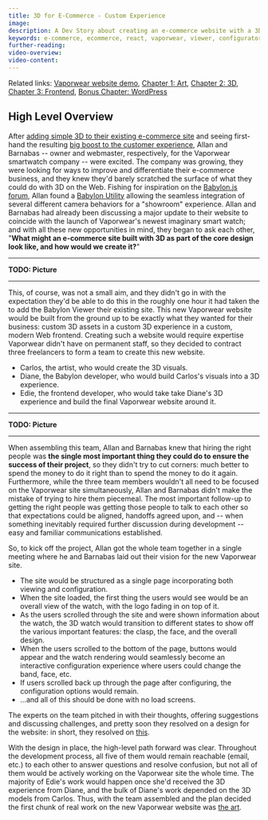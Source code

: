 ```yaml
---
title: 3D for E-Commerce - Custom Experience
image:
description: A Dev Story about creating an e-commerce website with a 3D viewer/configurator built into the design.
keywords: e-commerce, ecommerce, react, vaporwear, viewer, configurator
further-reading:
video-overview:
video-content:
---
```


Related links:
[Vaporwear website demo](https://syntheticmagus.github.io/vaporwear-react-site-deployment/),
[Chapter 1: Art](),
[Chapter 2: 3D](),
[Chapter 3: Frontend](),
[Bonus Chapter: WordPress]()

## High Level Overview

After 
[adding simple 3D to their existing e-commerce site](./vaporwearViewer)
and seeing first-hand the resulting 
[big boost to the customer experience](https://www.zdnet.com/article/2021-is-the-year-that-3d-and-augmented-reality-for-commerce-cashes-in/), 
Allan and Barnabas -- owner and webmaster, respectively, for the Vaporwear
smartwatch company -- were excited. The company was growing, they were
looking for ways to improve and differentiate their e-commerce business,
and they knew they'd barely scratched the surface of what they could do
with 3D on the Web. Fishing for inspiration on the 
[Babylon.js forum](https://forum.babylonjs.com/c/demos),
Allan found a
[Babylon Utility](./showroomCamera) 
allowing the seamless integration of several different camera behaviors
for a "showroom" experience. Allan and Barnabas had already been discussing
a major update to their website to coincide with the launch of Vaporwear's
newest imaginary smart watch; and with all these new opportunities in 
mind, they began to ask each other, "**What might an e-commerce site
built with 3D as part of the core design look like, and how would we 
create it?**"

***
**TODO: Picture**
***

This, of course, was not a small aim, and they didn't go in with the 
expectation they'd be able to do this in the roughly one hour it had taken
the to add the Babylon Viewer their existing site. This new Vaporwear
website would be built from the ground up to be exactly what they wanted
for their business: custom 3D assets in a custom 3D experience in a
custom, modern Web frontend. Creating such a website would require 
expertise Vaporwear didn't have on permanent staff, so they decided to 
contract three freelancers to form a team to create this new website.

-   Carlos, the artist, who would create the 3D visuals.
-   Diane, the Babylon developer, who would build Carlos's visuals into a
    3D experience.
-   Edie, the frontend developer, who would take take Diane's 3D experience
    and build the final Vaporwear website around it.

***
**TODO: Picture**
***

When assembling this team, Allan and Barnabas knew that hiring the right
people was **the single most important thing they could do to ensure the
success of their project**, so they didn't try to cut corners: much better
to spend the money to do it right than to spend the money to do it again.
Furthermore, while the three team members wouldn't all need to be 
focused on the Vaporwear site simultaneously, Allan and Barnabas didn't 
make the mistake of trying to hire them piecemeal. The most important
follow-up to getting the right people was getting those people to talk 
to each other so that expectations could be aligned, handoffs agreed upon,
and -- when something inevitably required further discussion during
development -- easy and familiar communications established.

So, to kick off the project, Allan got the whole team together in a single
meeting where he and Barnabas laid out their vision for the new Vaporwear 
site.

-   The site would be structured as a single page incorporating both 
    viewing and configuration.
-   When the site loaded, the first thing the users would see would be 
    an overall view of the watch, with the logo fading in on top of it.
-   As the users scrolled through the site and were shown information
    about the watch, the 3D watch would transition to different states
    to show off the various important features: the clasp, the face,
    and the overall design.
-   When the users scrolled to the bottom of the page, buttons would
    appear and the watch rendering would seamlessly become an interactive
    configuration experience where users could change the band, face, etc.
-   If users scrolled back up through the page after configuring, the
    configuration options would remain.
-   ...and all of this should be done with no load screens.

The experts on the team pitched in with their thoughts, offering 
suggestions and discussing challenges, and pretty soon they resolved on
a design for the website: in short, they resolved on 
[this](https://syntheticmagus.github.io/vaporwear-react-site-deployment/).

With the design in place, the high-level path forward was clear. Throughout
the development process, all five of them would remain reachable (email, 
etc.) to each other to answer questions and resolve confusion, but not 
all of them would be actively working on the Vaporwear site the whole
time. The majority of Edie's work would happen once she'd received the
3D experience from Diane, and the bulk of Diane's work depended on the
3D models from Carlos. Thus, with the team assembled and the plan decided
the first chunk of real work on the new Vaporwear website was 
[the art](./vaporwearConfigurator/art).
